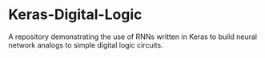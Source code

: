 # Keras-Digital-Logic
A repository demonstrating the use of RNNs written in Keras to build neural network analogs to simple digital logic circuits.
